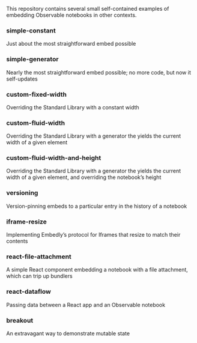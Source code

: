 This repository contains several small self-contained examples of embedding Observable notebooks in other contexts.

### simple-constant
Just about the most straightforward embed possible

### simple-generator
Nearly the most straightforward embed possible; no more code, but now it self-updates

### custom-fixed-width
Overriding the Standard Library with a constant width

### custom-fluid-width
Overriding the Standard Library with a generator the yields the current width of a given element

### custom-fluid-width-and-height
Overriding the Standard Library with a generator the yields the current width of a given element, and overriding the notebook’s height

### versioning
Version-pinning embeds to a particular entry in the history of a notebook

### iframe-resize
Implementing Embedly’s protocol for Iframes that resize to match their contents

### react-file-attachment
A simple React component embedding a notebook with a file attachment, which can trip up bundlers

### react-dataflow
Passing data between a React app and an Observable notebook

### breakout
An extravagant way to demonstrate mutable state
